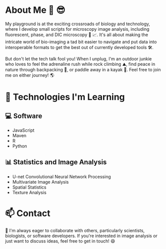 # About Me :wave: :sunglasses:

My playground is at the exciting crossroads of biology and technology, where I develop small scripts for microscopy image analysis, including fluorescent, phase, and DIC microscopy :microscope: :chart_with_upwards_trend:. It's all about making the intricate world of bio-imaging a tad bit easier to navigate and put data into interoperable formats to get the best out of currently developed tools :hammer_and_wrench:.

But don't let the tech talk fool you! When I unplug, I'm an outdoor junkie who loves to feel the adrenaline rush while rock climbing :mountain:, find peace in nature through backpacking :walking:, or paddle away in a kayak :canoe:. Feel free to join me on either journey! :earth_americas:

# :rocket: Technologies I'm Learning

## :computer: Software
- JavaScript
- Maven
- R
- Python

## :bar_chart: Statistics and Image Analysis
- U-net Convolutional Neural Network Processing
- Multivariate Image Analysis
- Spatial Statistics
- Texture Analysis

# :mailbox: Contact

:handshake: I'm always eager to collaborate with others, particularly scientists, biologists, or software developers. If you're interested in image analysis or just want to discuss ideas, feel free to get in touch! :smile:
